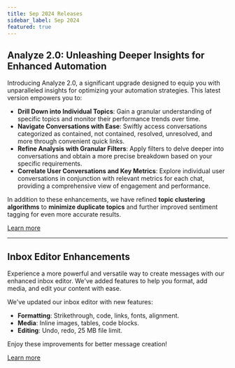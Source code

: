 ```yaml
---
title: Sep 2024 Releases 
sidebar_label: Sep 2024
featured: true
---
```


## Analyze 2.0: Unleashing Deeper Insights for Enhanced Automation

Introducing Analyze 2.0, a significant upgrade designed to equip you with unparalleled insights for optimizing your automation strategies. This latest version empowers you to:

* **Drill Down into Individual Topics**: Gain a granular understanding of specific topics and monitor their performance trends over time.
* **Navigate Conversations with Ease**: Swiftly access conversations categorized as contained, not contained, resolved, unresolved, and more through convenient quick links.
* **Refine Analysis with Granular Filters**: Apply filters to delve deeper into conversations and obtain a more precise breakdown based on your specific requirements.
* **Correlate User Conversations and Key Metrics**: Explore individual user conversations in conjunction with relevant metrics for each chat, providing a comprehensive view of engagement and performance.

In addition to these enhancements, we have refined **topic clustering algorithms** to **minimize duplicate topics** and further improved sentiment tagging for even more accurate results.

[Learn more](https://docs.yellow.ai/docs/platform_concepts/analyze/topics)

---

## Inbox Editor Enhancements 

Experience a more powerful and versatile way to create messages with our enhanced inbox editor. We've added features to help you format, add media, and edit your content with ease.

We've updated our inbox editor with new features:

* **Formatting**: Strikethrough, code, links, fonts, alignment.
* **Media**: Inline images, tables, code blocks.
* **Editing**: Undo, redo, 25 MB file limit.

Enjoy these improvements for better message creation!

[Learn more](https://docs.yellow.ai/docs/platform_concepts/inbox/ticketeditor-upcomingchanges)